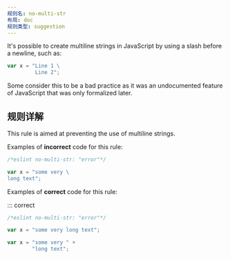 ```yaml
---
规则名: no-multi-str
布局: doc
规则类型: suggestion
---
```



It's possible to create multiline strings in JavaScript by using a slash before a newline, such as:

```js
var x = "Line 1 \
         Line 2";
```

Some consider this to be a bad practice as it was an undocumented feature of JavaScript that was only formalized later.

## 规则详解

This rule is aimed at preventing the use of multiline strings.

Examples of **incorrect** code for this rule:



```js
/*eslint no-multi-str: "error"*/

var x = "some very \
long text";
```

Examples of **correct** code for this rule:

::: correct

```js
/*eslint no-multi-str: "error"*/

var x = "some very long text";

var x = "some very " +
        "long text";
```
